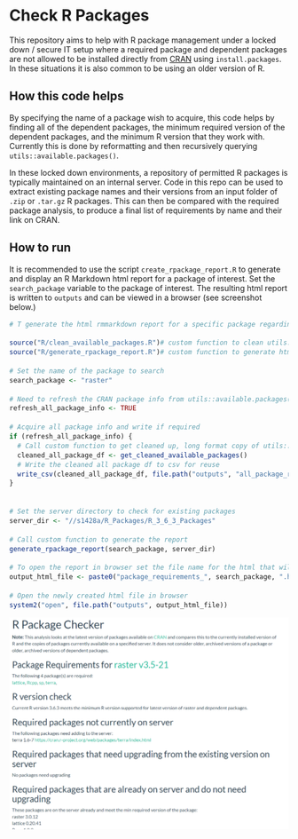 # Check R Packages
This repository aims to help with R package management under a locked down / secure IT setup where a required package and dependent packages are not allowed to be installed directly from [CRAN]("https://cran.r-project.org/") using `install.packages`. In these situations it is also common to be using an older version of R. 

## How this code helps
By specifying the name of a package wish to acquire, this code helps by finding all of the dependent packages, the minimum required version of the dependent packages, and the minimum R version that they work with. Currently this is done by reformatting and then recursively querying `utils::available.packages()`.  

In these locked down environments, a repository of permitted R packages is typically maintained on an internal server. Code in this repo can be used to extract existing package names and their versions from an input folder of `.zip` or `.tar.gz` R packages. This can then be compared with the required package analysis, to produce a final list of requirements by name and their link on CRAN.

## How to run
It is recommended to use the script `create_rpackage_report.R` to generate and display an R Markdown html report for a package of interest. Set the `search_package` variable to the package of interest. The resulting html report is written to `outputs` and can be viewed in a browser (see screenshot below.)

```r
# T generate the html rmmarkdown report for a specific package regarding its R version and package dependencies

source("R/clean_available_packages.R")# custom function to clean utils::available.packages() df
source("R/generate_rpackage_report.R")# custom function to generate html report

# Set the name of the package to search
search_package <- "raster"

# Need to refresh the CRAN package info from utils::available.packages() if not done so today
refresh_all_package_info <- TRUE

# Acquire all package info and write if required
if (refresh_all_package_info) {
  # Call custom function to get cleaned up, long format copy of utils::available.packages()
  cleaned_all_package_df <- get_cleaned_available_packages()
  # Write the cleaned all package df to csv for reuse
  write_csv(cleaned_all_package_df, file.path("outputs", "all_package_requirements.csv"))
}


# Set the server directory to check for existing packages
server_dir <- "//s1428a/R_Packages/R_3_6_3_Packages"

# Call custom function to generate the report
generate_rpackage_report(search_package, server_dir)

# To open the report in browser set the file name for the html that will have been created by above function
output_html_file <- paste0("package_requirements_", search_package, ".html")

# Open the newly created html file in browser
system2("open", file.path("outputs", output_html_file))

```
![Alt text](/images/example_output.png?raw=true "Example Output")